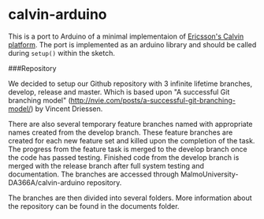 # calvin-arduino

This is a port to Arduino of a minimal implementaion of [Ericsson's Calvin platform](http://www.ericsson.com/research-blog/cloud/open-source-calvin/).
The port is implemented as an arduino library and should be called during `setup()` within the sketch.

###Repository

We decided to setup our Github repository with 3 infinite lifetime branches, develop, release and master. Which is based upon "A successful Git branching model" (http://nvie.com/posts/a-successful-git-branching-model/) by Vincent Driessen.

There are also several temporary feature branches named with appropriate names created from the develop branch. These feature branches are created for each new feature set and killed upon the completion of the task. The progress from the feature task is merged to the develop branch once the code has passed testing. Finished code from the develop branch is merged with the release branch after full system testing and documentation. The branches are accessed through MalmoUniversity-DA366A/calvin-arduino repository.

The branches are then divided into several folders. More information about the repository can be found in the documents folder.
